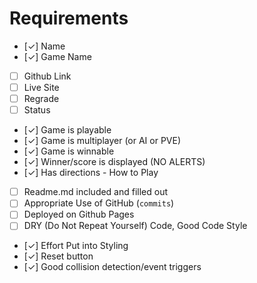 # Requirements

- [✓] Name
- [✓] Game Name
- [ ] Github Link
- [ ] Live Site
- [ ] Regrade
- [ ] Status
- [✓] Game is playable
- [✓] Game is multiplayer
  (or AI or PVE)
- [✓] Game is winnable
- [✓] Winner/score is displayed (NO ALERTS)
- [✓] Has directions - How to Play
- [ ] Readme.md included and filled out
- [ ] Appropriate Use of GitHub (`commits`)
- [ ] Deployed on Github Pages
- [ ] DRY (Do Not Repeat Yourself) Code, Good Code Style
- [✓] Effort Put into Styling
- [✓] Reset button
- [✓] Good collision detection/event triggers
